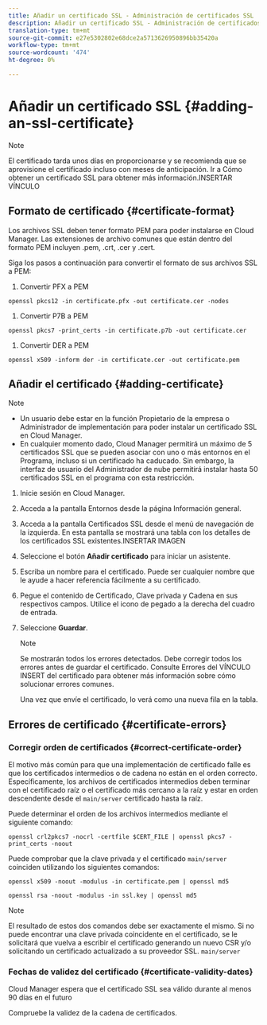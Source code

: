```yaml
---
title: Añadir un certificado SSL - Administración de certificados SSL
description: Añadir un certificado SSL - Administración de certificados SSL
translation-type: tm+mt
source-git-commit: e27e5302802e68dce2a5713626950896bb35420a
workflow-type: tm+mt
source-wordcount: '474'
ht-degree: 0%

---
```



# Añadir un certificado SSL {#adding-an-ssl-certificate}

>[!NOTE]
>El certificado tarda unos días en proporcionarse y se recomienda que se aprovisione el certificado incluso con meses de anticipación. Ir a Cómo obtener un certificado SSL para obtener más información.INSERTAR VÍNCULO

## Formato de certificado {#certificate-format}

Los archivos SSL deben tener formato PEM para poder instalarse en Cloud Manager. Las extensiones de archivo comunes que están dentro del formato PEM incluyen .pem, .crt, .cer y .cert.

Siga los pasos a continuación para convertir el formato de sus archivos SSL a PEM:

1. Convertir PFX a PEM

`openssl pkcs12 -in certificate.pfx -out certificate.cer -nodes`

1. Convertir P7B a PEM

`openssl pkcs7 -print_certs -in certificate.p7b -out certificate.cer`

1. Convertir DER a PEM

`openssl x509 -inform der -in certificate.cer -out certificate.pem`

## Añadir el certificado {#adding-certificate}

>[!NOTE]
>* Un usuario debe estar en la función Propietario de la empresa o Administrador de implementación para poder instalar un certificado SSL en Cloud Manager.
>* En cualquier momento dado, Cloud Manager permitirá un máximo de 5 certificados SSL que se pueden asociar con uno o más entornos en el Programa, incluso si un certificado ha caducado. Sin embargo, la interfaz de usuario del Administrador de nube permitirá instalar hasta 50 certificados SSL en el programa con esta restricción.


1. Inicie sesión en Cloud Manager.
1. Acceda a la pantalla Entornos desde la página Información general.
1. Acceda a la pantalla Certificados SSL desde el menú de navegación de la izquierda. En esta pantalla se mostrará una tabla con los detalles de los certificados SSL existentes.INSERTAR IMAGEN
1. Seleccione el botón **Añadir certificado** para iniciar un asistente.
1. Escriba un nombre para el certificado. Puede ser cualquier nombre que le ayude a hacer referencia fácilmente a su certificado.
1. Pegue el contenido de Certificado, Clave privada y Cadena en sus respectivos campos. Utilice el icono de pegado a la derecha del cuadro de entrada.
1. Seleccione **Guardar**.

   >[!NOTE]
   >Se mostrarán todos los errores detectados. Debe corregir todos los errores antes de guardar el certificado. Consulte Errores del VÍNCULO INSERT del certificado para obtener más información sobre cómo solucionar errores comunes.

   Una vez que envíe el certificado, lo verá como una nueva fila en la tabla.

## Errores de certificado {#certificate-errors}

### Corregir orden de certificados {#correct-certificate-order}

El motivo más común para que una implementación de certificado falle es que los certificados intermedios o de cadena no están en el orden correcto. Específicamente, los archivos de certificados intermedios deben terminar con el certificado raíz o el certificado más cercano a la raíz y estar en orden descendente desde el `main/server` certificado hasta la raíz.

Puede determinar el orden de los archivos intermedios mediante el siguiente comando:

`openssl crl2pkcs7 -nocrl -certfile $CERT_FILE | openssl pkcs7 -print_certs -noout`

Puede comprobar que la clave privada y el certificado `main/server` coinciden utilizando los siguientes comandos:

`openssl x509 -noout -modulus -in certificate.pem | openssl md5`

`openssl rsa -noout -modulus -in ssl.key | openssl md5`

>[!NOTE]
>El resultado de estos dos comandos debe ser exactamente el mismo. Si no puede encontrar una clave privada coincidente en el certificado, se le solicitará que vuelva a escribir el certificado generando un nuevo CSR y/o solicitando un certificado actualizado a su proveedor SSL. `main/server`

### Fechas de validez del certificado {#certificate-validity-dates}

Cloud Manager espera que el certificado SSL sea válido durante al menos 90 días en el futuro

Compruebe la validez de la cadena de certificados.
